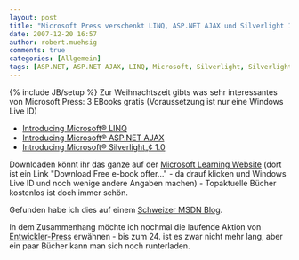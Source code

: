 ```yaml
---
layout: post
title: "Microsoft Press verschenkt LINQ, ASP.NET AJAX und Silverlight 1.0 e-Books"
date: 2007-12-20 16:57
author: robert.muehsig
comments: true
categories: [Allgemein]
tags: [ASP.NET, ASP.NET AJAX, LINQ, Microsoft, Silverlight, Silverlight 1.0]
---
```

{% include JB/setup %}
Zur Weihnachtszeit gibts was sehr interessantes von Microsoft Press: 3 EBooks gratis (Voraussetzung ist nur eine Windows Live ID)
<ul>
	<li><a target="_blank" href="http://www.microsoft.com/MSPress/books/10725.aspx">Introducing Microsoft® LINQ</a></li>
	<li><a target="_blank" href="http://www.microsoft.com/MSPress/books/10966.aspx">Introducing Microsoft® ASP.NET AJAX</a></li>
	<li><a target="_blank" href="http://www.microsoft.com/MSPress/books/12285.aspx">Introducing Microsoft® Silverlight„¢ 1.0</a></li>
</ul>
Downloaden könnt ihr das ganze auf der <a target="_blank" href="http://www.microsoft.com/learning/vstudio/2008/default.mspx#EBOOK">Microsoft Learning Website</a> (dort ist ein Link "Download Free e-book offer..." - da drauf klicken und Windows Live ID und noch wenige andere Angaben machen) - Topaktuelle Bücher kostenlos ist doch immer schön.

Gefunden habe ich dies auf einem <a target="_blank" href="http://blogs.msdn.com/swiss_dpe_team/archive/2007/12/20/at-microsoft-press-is-christmas-time-get-e-books-on-silverlight-linq-and-asp-net-for-free.aspx">Schweizer MSDN Blog</a>.

In dem Zusammenhang möchte ich nochmal die laufende Aktion von <a target="_blank" href="http://entwickler-press.de/">Entwickler-Press</a> erwähnen - bis zum 24. ist es zwar nicht mehr lang, aber ein paar Bücher kann man sich noch runterladen.
